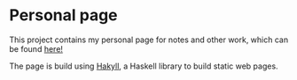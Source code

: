 # Personal page

This project contains my personal page for notes and other work, which can be found [here!](http://www.oliverflecke.github.io)

The page is build using [Hakyll](https://jaspervdj.be/hakyll/index.html), a Haskell library to build static web pages.